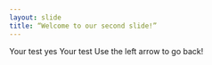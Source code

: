 ```yaml
---
layout: slide
title: “Welcome to our second slide!”
---
```

Your test yes Your test
Use the left arrow to go back!

